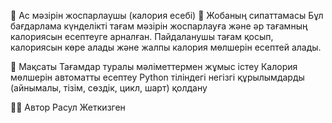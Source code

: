 🥗 Ас мәзірін жоспарлаушы (калория есебі)
📘 Жобаның сипаттамасы
Бұл бағдарлама күнделікті тағам мәзірін жоспарлауға және әр тағамның калориясын есептеуге арналған.
Пайдаланушы тағам қосып, калориясын көре алады және жалпы калория мөлшерін есептей алады.

🎯 Мақсаты
Тағамдар туралы мәліметтермен жұмыс істеу
Калория мөлшерін автоматты есептеу
Python тіліндегі негізгі құрылымдарды (айнымалы, тізім, сөздік, цикл, шарт) қолдану

👨‍💻 Автор
Расул Жеткизген
